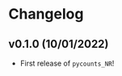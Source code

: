 # Changelog

<!--next-version-placeholder-->

## v0.1.0 (10/01/2022)

- First release of `pycounts_NR`!